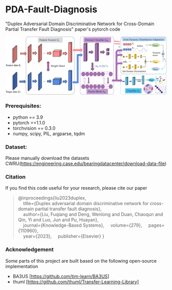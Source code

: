 # PDA-Fault-Diagnosis
"Duplex Adversarial Domain Discriminative Network for Cross-Domain Partial Transfer Fault Diagnosis" paper's pytorch code

![](https://github.com/classifier-domain/PDA-Fault-Diagnosis/blob/main/image/jiegou.png)

### Prerequisites:
- python == 3.9
- pytorch ==1.1.0
- torchvision == 0.3.0
- numpy, scipy, PIL, argparse, tqdm

### Dataset:

Please manually download the datasets CWRU(https://engineering.case.edu/bearingdatacenter/download-data-file)

### Citation
If you find this code useful for your research, please cite our paper

> @inproceedings{liu2023duplex,  
>  &nbsp; &nbsp;  title={Duplex adversarial domain discriminative network for cross-domain partial transfer fault diagnosis},  
>  &nbsp; &nbsp;  author={Liu, Fuqiang and Deng, Wenlong and Duan, Chaoqun and Qin, Yi and Luo, Jun and Pu, Huayan},  
>  &nbsp; &nbsp;  journal={Knowledge-Based Systems},
>  &nbsp; &nbsp;  volume={279},
>  &nbsp; &nbsp;  pages={110960},  
>  &nbsp; &nbsp;  year={2023}, 
>  &nbsp; &nbsp;  publisher={Elsevier} 
> }

### Acknowledgement

Some parts of this project are built based on the following open-source implementation
- BA3US [https://github.com/tim-learn/BA3US]
- thuml [https://github.com/thuml/Transfer-Learning-Library]
